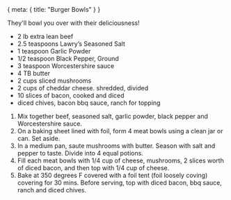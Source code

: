 <route>
{
  meta: {
    title: "Burger Bowls"
  }
}
</route>

<Layout>

<RecipeImage src="/recipeasy/burger-bowls.jpg" alt="Burger Bowls" />

They'll bowl you over with their deliciousness!

<RecipeIngredients>

- 2 lb extra lean beef
- 2.5 teaspoons Lawry’s Seasoned Salt
- 1 teaspoon Garlic Powder
- 1/2 teaspoon Black Pepper, Ground
- 3 teaspoon Worcestershire sauce
- 4 TB butter
- 2 cups sliced mushrooms
- 2 cups of cheddar cheese. shredded, divided
- 10 slices of bacon, cooked and diced
- diced chives, bacon bbq sauce, ranch for topping

</RecipeIngredients>

<RecipeMethod>

1. Mix together beef, seasoned salt, garlic powder, black pepper and Worcestershire sauce.
2. On a baking sheet lined with foil, form 4 meat bowls using a clean jar or can. Set aside.
3. In a medium pan, saute mushrooms with butter. Season with salt and pepper to taste. Divide into 4 equal potions.
4. Fill each meat bowls with 1/4 cup of cheese, mushrooms, 2 slices worth of diced bacon, and then top with 1/4 cup of cheese.
5. Bake at 350 degrees F covered with a foil tent (foil loosely coving) covering for 30 mins. Before serving, top with diced bacon, bbq sauce, ranch and diced chives.

</RecipeMethod>

</Layout>
